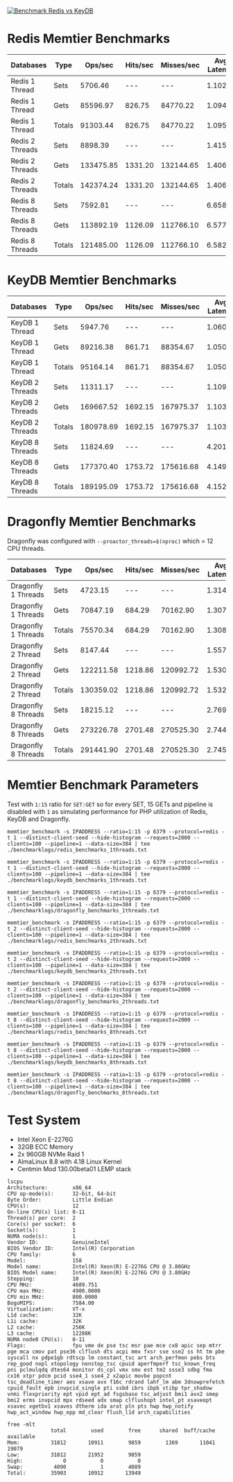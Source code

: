 [![Benchmark Redis vs KeyDB](https://github.com/centminmod/redis-comparison-benchmarks/actions/workflows/benchmarks.yml/badge.svg)](https://github.com/centminmod/redis-comparison-benchmarks/actions/workflows/benchmarks.yml)

# Redis Memtier Benchmarks

| Databases | Type | Ops/sec | Hits/sec | Misses/sec | Avg Latency | p50 Latency | p99 Latency | p99.9 Latency | KB/sec |
| --- | --- | --- | --- | --- | --- | --- | --- | --- | --- |
Redis 1 Thread | Sets | 5706.46 | --- | --- | 1.10241 | 0.99100 | 1.95900 | 4.07900 | 2406.80 |
Redis 1 Thread | Gets | 85596.97 | 826.75 | 84770.22 | 1.09486 | 0.99100 | 1.95100 | 3.55100 | 3646.81 |
Redis 1 Thread | Totals | 91303.44 | 826.75 | 84770.22 | 1.09533 | 0.99100 | 1.95100 | 3.59900 | 6053.61 |
Redis 2 Threads | Sets | 8898.39 | --- | --- | 1.41531 | 1.31100 | 2.25500 | 2.78300 | 3753.06 |
Redis 2 Threads | Gets | 133475.85 | 1331.20 | 132144.65 | 1.40604 | 1.30300 | 2.25500 | 3.58300 | 5702.54 |
Redis 2 Threads | Totals | 142374.24 | 1331.20 | 132144.65 | 1.40662 | 1.30300 | 2.25500 | 3.51900 | 9455.60 |
Redis 8 Threads | Sets | 7592.81 | --- | --- | 6.65850 | 6.49500 | 9.21500 | 14.20700 | 3202.41 |
Redis 8 Threads | Gets | 113892.19 | 1126.09 | 112766.10 | 6.57747 | 6.43100 | 8.76700 | 14.46300 | 4862.18 |
Redis 8 Threads | Totals | 121485.00 | 1126.09 | 112766.10 | 6.58254 | 6.43100 | 8.76700 | 14.46300 | 8064.59 |

# KeyDB Memtier Benchmarks

| Databases | Type | Ops/sec | Hits/sec | Misses/sec | Avg Latency | p50 Latency | p99 Latency | p99.9 Latency | KB/sec |
| --- | --- | --- | --- | --- | --- | --- | --- | --- | --- |
KeyDB 1 Thread | Sets | 5947.76 | --- | --- | 1.06011 | 0.98300 | 1.82300 | 4.67100 | 2508.57 |
KeyDB 1 Thread | Gets | 89216.38 | 861.71 | 88354.67 | 1.05024 | 0.98300 | 1.67100 | 3.47100 | 3801.01 |
KeyDB 1 Thread | Totals | 95164.14 | 861.71 | 88354.67 | 1.05086 | 0.98300 | 1.67900 | 3.61500 | 6309.58 |
KeyDB 2 Threads | Sets | 11311.17 | --- | --- | 1.10910 | 0.97500 | 2.20700 | 3.64700 | 4770.69 |
KeyDB 2 Threads | Gets | 169667.52 | 1692.15 | 167975.37 | 1.10304 | 0.97500 | 2.20700 | 3.72700 | 7248.77 |
KeyDB 2 Threads | Totals | 180978.69 | 1692.15 | 167975.37 | 1.10342 | 0.97500 | 2.20700 | 3.71100 | 12019.46 |
KeyDB 8 Threads | Sets | 11824.69 | --- | --- | 4.20102 | 4.12700 | 8.57500 | 12.47900 | 4987.28 |
KeyDB 8 Threads | Gets | 177370.40 | 1753.72 | 175616.68 | 4.14949 | 4.12700 | 8.44700 | 11.96700 | 7572.14 |
KeyDB 8 Threads | Totals | 189195.09 | 1753.72 | 175616.68 | 4.15271 | 4.12700 | 8.44700 | 12.03100 | 12559.42 |

# Dragonfly Memtier Benchmarks

Dragonfly was configured with `--proactor_threads=$(nproc)` which = 12 CPU threads.

| Databases | Type | Ops/sec | Hits/sec | Misses/sec | Avg Latency | p50 Latency | p99 Latency | p99.9 Latency | KB/sec |
| --- | --- | --- | --- | --- | --- | --- | --- | --- | --- |
Dragonfly 1 Threads | Sets | 4723.15 | --- | --- | 1.31489 | 0.86300 | 11.26300 | 18.30300 | 1992.07 |
Dragonfly 1 Threads | Gets | 70847.19 | 684.29 | 70162.90 | 1.30760 | 0.86300 | 10.87900 | 17.53500 | 3018.40 |
Dragonfly 1 Threads | Totals | 75570.34 | 684.29 | 70162.90 | 1.30806 | 0.86300 | 10.94300 | 17.66300 | 5010.47 |
Dragonfly 2 Thread | Sets | 8147.44 | --- | --- | 1.55731 | 0.69500 | 12.99100 | 21.37500 | 3436.33 |
Dragonfly 2 Thread | Gets | 122211.58 | 1218.86 | 120992.72 | 1.53052 | 0.68700 | 13.24700 | 21.11900 | 5221.29 |
Dragonfly 2 Thread | Totals | 130359.02 | 1218.86 | 120992.72 | 1.53219 | 0.68700 | 13.24700 | 21.11900 | 8657.62 |
Dragonfly 8 Threads | Sets | 18215.12 | --- | --- | 2.76942 | 2.39900 | 10.36700 | 25.47100 | 7682.56 |
Dragonfly 8 Threads | Gets | 273226.78 | 2701.48 | 270525.30 | 2.74424 | 2.35100 | 10.30300 | 24.83100 | 11664.36 |
Dragonfly 8 Threads | Totals | 291441.90 | 2701.48 | 270525.30 | 2.74581 | 2.35100 | 10.30300 | 24.83100 | 19346.92 |

# Memtier Benchmark Parameters

Test with `1:15` ratio for `SET:GET` so for every SET, 15 GETs and pipeline is disabled with `1` as simulating performance for PHP utilization of Redis, KeyDB and Dragonfly.

```
memtier_benchmark -s IPADDRESS --ratio=1:15 -p 6379 --protocol=redis -t 1 --distinct-client-seed --hide-histogram --requests=2000 --clients=100 --pipeline=1 --data-size=384 | tee ./benchmarklogs/redis_benchmarks_1threads.txt

memtier_benchmark -s IPADDRESS --ratio=1:15 -p 6379 --protocol=redis -t 1 --distinct-client-seed --hide-histogram --requests=2000 --clients=100 --pipeline=1 --data-size=384 | tee ./benchmarklogs/keydb_benchmarks_1threads.txt

memtier_benchmark -s IPADDRESS --ratio=1:15 -p 6379 --protocol=redis -t 1 --distinct-client-seed --hide-histogram --requests=2000 --clients=100 --pipeline=1 --data-size=384 | tee ./benchmarklogs/dragonfly_benchmarks_1threads.txt

memtier_benchmark -s IPADDRESS --ratio=1:15 -p 6379 --protocol=redis -t 2 --distinct-client-seed --hide-histogram --requests=2000 --clients=100 --pipeline=1 --data-size=384 | tee ./benchmarklogs/redis_benchmarks_2threads.txt

memtier_benchmark -s IPADDRESS --ratio=1:15 -p 6379 --protocol=redis -t 2 --distinct-client-seed --hide-histogram --requests=2000 --clients=100 --pipeline=1 --data-size=384 | tee ./benchmarklogs/keydb_benchmarks_2threads.txt

memtier_benchmark -s IPADDRESS --ratio=1:15 -p 6379 --protocol=redis -t 2 --distinct-client-seed --hide-histogram --requests=2000 --clients=100 --pipeline=1 --data-size=384 | tee ./benchmarklogs/dragonfly_benchmarks_2threads.txt

memtier_benchmark -s IPADDRESS --ratio=1:15 -p 6379 --protocol=redis -t 8 --distinct-client-seed --hide-histogram --requests=2000 --clients=100 --pipeline=1 --data-size=384 | tee ./benchmarklogs/redis_benchmarks_8threads.txt

memtier_benchmark -s IPADDRESS --ratio=1:15 -p 6379 --protocol=redis -t 8 --distinct-client-seed --hide-histogram --requests=2000 --clients=100 --pipeline=1 --data-size=384 | tee ./benchmarklogs/keydb_benchmarks_8threads.txt

memtier_benchmark -s IPADDRESS --ratio=1:15 -p 6379 --protocol=redis -t 8 --distinct-client-seed --hide-histogram --requests=2000 --clients=100 --pipeline=1 --data-size=384 | tee ./benchmarklogs/dragonfly_benchmarks_8threads.txt
```

# Test System

* Intel Xeon E-2276G
* 32GB ECC Memory
* 2x 960GB NVMe Raid 1
* AlmaLinux 8.8 with 4.18 Linux Kernel
* Centmin Mod 130.00beta01 LEMP stack

```
lscpu
Architecture:        x86_64
CPU op-mode(s):      32-bit, 64-bit
Byte Order:          Little Endian
CPU(s):              12
On-line CPU(s) list: 0-11
Thread(s) per core:  2
Core(s) per socket:  6
Socket(s):           1
NUMA node(s):        1
Vendor ID:           GenuineIntel
BIOS Vendor ID:      Intel(R) Corporation
CPU family:          6
Model:               158
Model name:          Intel(R) Xeon(R) E-2276G CPU @ 3.80GHz
BIOS Model name:     Intel(R) Xeon(R) E-2276G CPU @ 3.80GHz
Stepping:            10
CPU MHz:             4689.751
CPU max MHz:         4900.0000
CPU min MHz:         800.0000
BogoMIPS:            7584.00
Virtualization:      VT-x
L1d cache:           32K
L1i cache:           32K
L2 cache:            256K
L3 cache:            12288K
NUMA node0 CPU(s):   0-11
Flags:               fpu vme de pse tsc msr pae mce cx8 apic sep mtrr pge mca cmov pat pse36 clflush dts acpi mmx fxsr sse sse2 ss ht tm pbe syscall nx pdpe1gb rdtscp lm constant_tsc art arch_perfmon pebs bts rep_good nopl xtopology nonstop_tsc cpuid aperfmperf tsc_known_freq pni pclmulqdq dtes64 monitor ds_cpl vmx smx est tm2 ssse3 sdbg fma cx16 xtpr pdcm pcid sse4_1 sse4_2 x2apic movbe popcnt tsc_deadline_timer aes xsave avx f16c rdrand lahf_lm abm 3dnowprefetch cpuid_fault epb invpcid_single pti ssbd ibrs ibpb stibp tpr_shadow vnmi flexpriority ept vpid ept_ad fsgsbase tsc_adjust bmi1 avx2 smep bmi2 erms invpcid mpx rdseed adx smap clflushopt intel_pt xsaveopt xsavec xgetbv1 xsaves dtherm ida arat pln pts hwp hwp_notify hwp_act_window hwp_epp md_clear flush_l1d arch_capabilities
```
```
free -mlt
              total        used        free      shared  buff/cache   available
Mem:          31812       10911        9859        1369       11041       19079
Low:          31812       21952        9859
High:             0           0           0
Swap:          4090           1        4089
Total:        35903       10912       13949
```